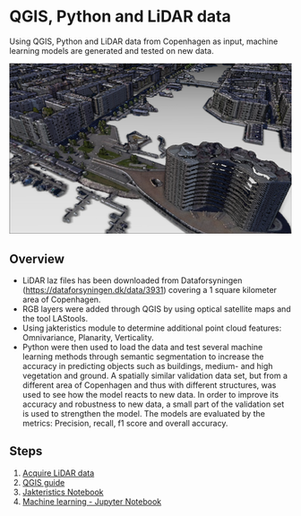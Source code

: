 # QGIS, Python and LiDAR data
Using QGIS, Python and LiDAR data from Copenhagen as input, machine learning models are generated and tested on new data.

![Screenshot](/QGIS/3d_render_training_set.png)

## Overview
* LiDAR laz files has been downloaded from Dataforsyningen (https://dataforsyningen.dk/data/3931) covering a 1 square kilometer area of Copenhagen.
* RGB layers were added through QGIS by using optical satellite maps and the tool LAStools.
* Using jakteristics module to determine additional point cloud features: Omnivariance, Planarity, Verticality.
* Python were then used to load the data and test several machine learning methods through semantic segmentation to increase the accuracy in predicting objects such as buildings, medium- and high vegetation and ground. A spatially similar validation data set, but from a different area of Copenhagen and thus with different structures, was used to see how the model reacts to new data. In order to improve its accuracy and robustness to new data, a small part of the validation set is used to strengthen the model. The models are evaluated by the metrics: Precision, recall, f1 score and overall accuracy.


## Steps
1) [Acquire LiDAR data](https://dataforsyningen.dk/data/3931) 
2) [QGIS guide](https://github.com/Kongstad/LiDAR_machinelearning/blob/main/QGIS/README.md)
3) [Jakteristics Notebook](https://github.com/Kongstad/LiDAR_machinelearning/blob/main/Jakteristic/jakteristic.ipynb)
4) [Machine learning - Jupyter Notebook](https://github.com/Kongstad/LiDAR_machinelearning/blob/main/Python/liDAR_MachineLearning.ipynb)
